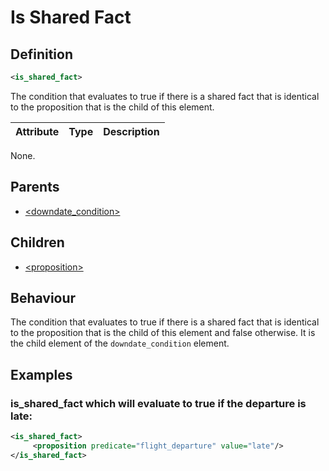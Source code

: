 # Is Shared Fact
## Definition
```xml
<is_shared_fact>
```

The condition that evaluates to true if there is a shared fact that is identical to the proposition that is the child of this element.

Attribute | Type | Description |
--- | --- | --- |
None.

## Parents
- [<downdate\_condition\>](/dialog-domain-description-definition/domain/children/downdate_condition)

## Children
- [<proposition\>](/dialog-domain-description-definition/domain/children/proposition)

## Behaviour
The condition that evaluates to true if there is a shared fact that is identical to the proposition that is the child of this element and false otherwise. It is the child element of the `downdate_condition` element.

## Examples

### is_shared_fact which will evaluate to true if the departure is late:

```xml
<is_shared_fact>
     <proposition predicate="flight_departure" value="late"/>
</is_shared_fact>
```
